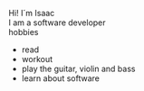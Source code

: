 Hi! I´m Isaac <br>
I am a software developer
<br>
hobbies
- read
- workout
- play the guitar, violin and bass
- learn about software
